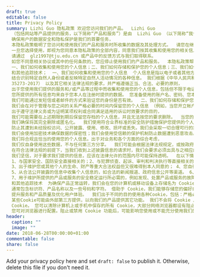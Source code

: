 ```yaml
---
draft: true
editable: false
title: Privacy Policy
summary: Lizhi Guo 隐私政策 欢迎您访问我们的产品。  Lizhi Guo
  （包括网站等产品提供的服务，以下简称“产品和服务”）是由  Lizhi Guo （以下简称“我们”）开发并运营的。
  确保用户的数据安全和隐私保护是我们的首要任务，
  本隐私政策载明了您访问和使用我们的产品和服务时所收集的数据及其处理方式。  请您在继续使用我们的产品前务必认真仔细阅读并确认充分理解本隐私政策全部规则和要点，
  一旦您选择使用，即视为您同意本隐私政策的全部内容，同意我们按其收集和使用您的相关信息。 如您在在阅读过程中，对本政策有任何疑问，可联系我们的客服咨询，
  请通过  glz1997@tju.edu.cn 或产品中的反馈方式与我们取得联系。
  如您不同意相关协议或其中的任何条款的，您应停止使用我们的产品和服务。  本隐私政策帮助您了解以下内容：
  一、我们如何收集和使用您的个人信息；二、我们如何存储和保护您的个人信息；三、我们如何共享、转让、公开披露您的个人信息； 四、我们如何使用 Cookie
  和其他追踪技术；  一、我们如何收集和使用您的个人信息  个人信息是指以电子或者其他方式记录的能够单独或者与其他信息，
  结合识别特定自然人身份或者反映特定自然人活动情况的各种信息。 我们根据《中华人民共和国网络安全法》和《信息安全技术个人信息安全规范》（GB/T
  35273-2017） 以及其它相关法律法规的要求，并严格遵循正当、合法、必要的原则，
  出于您使用我们提供的服务和/或产品等过程中而收集和使用您的个人信息，包括但不限于电话号码等。  为接受我们全面的产品服务，您应首先注册一个用户账号，我们将通过它记录相关的数据。
  您所提供的所有信息均来自于您本人在注册时提供的数据。 您准备使用的账户名、密码、您本人的联系方式，
  我们可能通过发短信或者邮件的方式来验证您的身份是否有效。  二、我们如何存储和保护您的个人信息  作为一般规则，我们仅在实现信息收集目的所需的时间内保留您的个人信息。
  我们会在对于管理与您之间的关系严格必要的时间内保留您的个人信息 （例如，当您开立帐户，从我们的产品获取服务时）。
  出于遵守法律义务或为证明某项权利或合同满足适用的诉讼时效要求的目的，
  我们可能需要在上述期限到期后保留您存档的个人信息，并且无法按您的要求删除。  当您的个人信息对于我们的法定义务或法定时效对应的目的或档案不再必要时，
  我们确保将其完全删除或匿名化。  我们使用符合业界标准的安全防护措施保护您提供的个人信息，并加密其中的关键数据，
  防止其遭到未经授权访问、公开披露、使用、修改、损坏或丢失。我们会采取一切合理可行的措施，保护您的个人信息。
  我们会使用加密技术确保数据的保密性；我们会使用受信赖的保护机制防止数据遭到恶意攻击。  三、我们如何共享、转让、公开披露您的个人信息  在管理我们的日常业务活动所需要时，为追求合法利益以更好地服务客户，
  我们将合规且恰当的使用您的个人信息。出于对业务和各个方面的综合考虑，
  我们仅自身使用这些数据，不与任何第三方分享。  我们可能会根据法律法规规定，或按政府主管部门的强制性要求，对外共享您的个人信息。
  在符合法律法规的前提下，当我们收到上述披露信息的请求时，我们会要求必须出具与之相应的法律文件，如传票或调查函。
  我们坚信，对于要求我们提供的信息，应该在法律允许的范围内尽可能保持透明。  在以下情形中，共享、转让、公开披露您的个人信息无需事先征得您的授权同意：
  1、与国家安全、国防安全直接相关的；2、与犯罪侦查、起诉、审判和判决执行等直接相关的；
  3、出于维护您或其他个人的生命、财产等重大合法权益但又很难得到本人同意的； 4、您自行向社会公众公开的个人信息；
  5、从合法公开披露的信息中收集个人信息的，如合法的新闻报道、政府信息公开等渠道。 6、根据个人信息主体要求签订和履行合同所必需的；
  7、用于维护所提供的产品或服务的安全稳定运行所必需的，例如发现、处置产品或服务的故障； 8、法律法规规定的其他情形。 四、我们如何使用 Cookie
  和其他追踪技术  为确保产品正常运转，我们会在您的计算机或移动设备上存储名为 Cookie 的小数据文件。 Cookie
  通常包含标识符、产品名称以及一些号码和字符。 借助于 Cookie，我们能够存储您的偏好或商品等数据，并用以判断注册用户是否已经登录，
  提升服务和产品质量及优化用户体验。  我们出于不同的目的使用各种Cookie，包括：严格必要型Cookie、性能Cookie、营销Cookie和功能Cookie。
  某些Cookie可能由外部第三方提供，以向我们的产品提供其它功能。 我们不会将 Cookie 用于本政策所述目的之外的任何用途。您可根据自己的偏好管理或删除
  Cookie。 您可以清除计算机上或手机中保存的所有 Cookie，大部分网络浏览器都设有阻止或禁用 Cookie 的功能，
  您可对浏览器进行配置。阻止或禁用 Cookie 功能后，可能影响您使用或不能充分使用我们的产品和服务。
header:
  caption: ""
  image: ""
date: 2018-06-28T00:00:00+01:00
commentable: false
share: false
---
```


Add your privacy policy here and set `draft: false` to publish it. Otherwise, delete this file if you don't need it.
